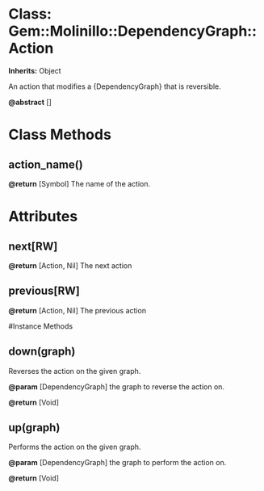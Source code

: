 # Class: Gem::Molinillo::DependencyGraph::Action
**Inherits:** Object
    

An action that modifies a {DependencyGraph} that is reversible.

**@abstract** [] 


# Class Methods
## action_name() [](#method-c-action_name)
**@return** [Symbol] The name of the action.

# Attributes
## next[RW] [](#attribute-i-next)

**@return** [Action, Nil] The next action

## previous[RW] [](#attribute-i-previous)

**@return** [Action, Nil] The previous action


#Instance Methods
## down(graph) [](#method-i-down)
Reverses the action on the given graph.

**@param** [DependencyGraph] the graph to reverse the action on.

**@return** [Void] 

## up(graph) [](#method-i-up)
Performs the action on the given graph.

**@param** [DependencyGraph] the graph to perform the action on.

**@return** [Void] 

